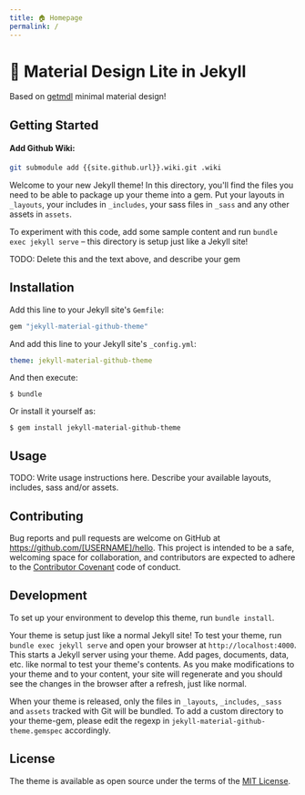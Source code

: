 ```yaml
---
title: 🏠 Homepage
permalink: /
---
```

# 🎨 Material Design Lite in Jekyll

Based on [getmdl](https://getmdl.io/) minimal material design!


##  Getting Started

#### Add Github Wiki:
```bash
git submodule add {{site.github.url}}.wiki.git .wiki
```

Welcome to your new Jekyll theme! In this directory, you'll find the files you need to be able to package up your theme into a gem. Put your layouts in `_layouts`, your includes in `_includes`, your sass files in `_sass` and any other assets in `assets`.

To experiment with this code, add some sample content and run `bundle exec jekyll serve` – this directory is setup just like a Jekyll site!

TODO: Delete this and the text above, and describe your gem


## Installation

Add this line to your Jekyll site's `Gemfile`:

```ruby
gem "jekyll-material-github-theme"
```

And add this line to your Jekyll site's `_config.yml`:

```yaml
theme: jekyll-material-github-theme
```

And then execute:

    $ bundle

Or install it yourself as:

    $ gem install jekyll-material-github-theme

## Usage

TODO: Write usage instructions here. Describe your available layouts, includes, sass and/or assets.

## Contributing

Bug reports and pull requests are welcome on GitHub at https://github.com/[USERNAME]/hello. This project is intended to be a safe, welcoming space for collaboration, and contributors are expected to adhere to the [Contributor Covenant](http://contributor-covenant.org) code of conduct.

## Development

To set up your environment to develop this theme, run `bundle install`.

Your theme is setup just like a normal Jekyll site! To test your theme, run `bundle exec jekyll serve` and open your browser at `http://localhost:4000`. This starts a Jekyll server using your theme. Add pages, documents, data, etc. like normal to test your theme's contents. As you make modifications to your theme and to your content, your site will regenerate and you should see the changes in the browser after a refresh, just like normal.

When your theme is released, only the files in `_layouts`, `_includes`, `_sass` and `assets` tracked with Git will be bundled.
To add a custom directory to your theme-gem, please edit the regexp in `jekyll-material-github-theme.gemspec` accordingly.

## License

The theme is available as open source under the terms of the [MIT License](https://opensource.org/licenses/MIT).

